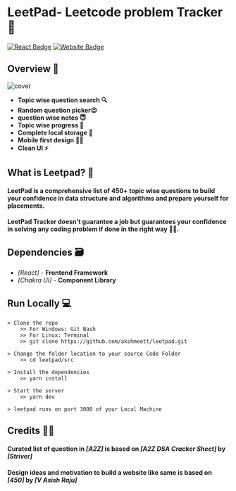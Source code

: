 # LeetPad- Leetcode problem Tracker 🚀

[![React Badge](http://img.shields.io/badge/Powered%20By-React-blue?style=for-the-badge&logo=react)](https://reactjs.org/)
[![Website Badge](https://img.shields.io/badge/Visit-Now-green?style=for-the-badge&logo=vercel)](https://leetpad.pages.dev/)

## Overview 👀

![cover](https://user-images.githubusercontent.com/63164037/194750460-b42c8096-dbc9-43c0-aaa0-5e581b357c4a.png)

- **Topic wise question search 🔍**
- **Random question picker😉**
- **question wise notes 😇**
- **Topic wise progress 🧐**
- **Complete local storage 📂**
- **Mobile first design ✌🏻**
- **Clean UI ⚡**

## What is Leetpad? 🤔

#### LeetPad is a comprehensive list of 450+ topic wise questions to build your confidence in data structure and algorithms and prepare yourself for placements.

#### LeetPad Tracker doesn't guarantee a job but guarantees your confidence in solving any coding problem if done in the right way 👍🏻.


## Dependencies 🗃

- _[React]_ - **Frontend Framework**
- _[Chakra UI]_ - **Component Library**


## Run Locally 💻

```
> Clone the repo
    >> For Windows: Git Bash
    >> For Linux: Terminal
    >> git clone https://github.com/akshmeett/leetpad.git
    
> Change the folder location to your source Code Folder
    >> cd leetpad/src
    
> Install the dependencies
    >> yarn install
    
> Start the server
    >> yarn dev
    
> leetpad runs on port 3000 of your Local Machine
```


## Credits 🙏🏻

#### Curated list of question in _[A2Z]_ is based on _[A2Z DSA Cracker Sheet]_ by _[Striver]_
#### Design ideas and motivation to build a website like same is based on _[450]_ by _[V Asish Raju]_

